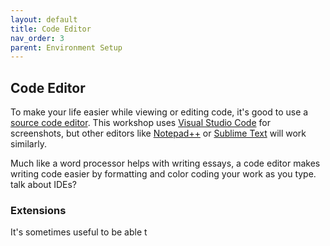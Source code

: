 ```yaml
---
layout: default
title: Code Editor 
nav_order: 3
parent: Environment Setup
---
```


## Code Editor 
To make your life easier while viewing or editing code, it's good to use a [source code editor](https://en.wikipedia.org/wiki/Source_code_editor). This workshop uses [Visual Studio Code](https://code.visualstudio.com/download) for screenshots, but other editors like [Notepad++](https://notepad-plus-plus.org/) or [Sublime Text](https://www.sublimetext.com/3) will work similarly.

Much like a word processor helps with writing essays, a code editor makes writing code easier by formatting and color coding your work as you type. talk about IDEs? 

### Extensions 
It's sometimes useful to be able t